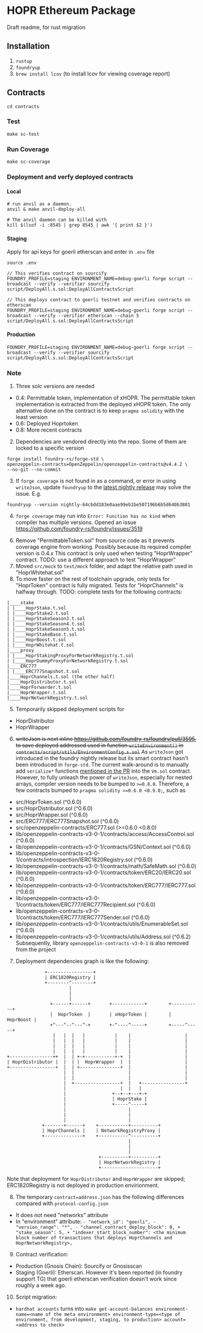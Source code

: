 # HOPR Ethereum Package

Draft readme, for rust migration

## Installation

1. `rustup`
2. `foundryup`
3. `brew install lcov` (to install lcov for viewing coverage report)

## Contracts

```
cd contracts
```

### Test

```
make sc-test
```

### Run Coverage

```
make sc-coverage
```

### Deployment and verfy deployed contracts

#### Local

```
# run anvil as a daemon.
anvil & make anvil-deploy-all
```

```
# The anvil daemon can be killed with
kill $(lsof -i :8545 | grep 8545 | awk '{ print $2 }')
```

#### Staging

Apply for api keys for goerli etherscan and enter in `.env` file

```
source .env
```

```
// This verifies contract on sourcify
FOUNDRY_PROFILE=staging ENVIRONMENT_NAME=debug-goerli forge script --broadcast --verify --verifier sourcify script/DeployAll.s.sol:DeployAllContractsScript

// This deploys contract to goerli testnet and verifies contracts on etherscan
FOUNDRY_PROFILE=staging ENVIRONMENT_NAME=debug-goerli forge script --broadcast --verify --verifier etherscan --chain 5 script/DeployAll.s.sol:DeployAllContractsScript
```

#### Production

```
FOUNDRY_PROFILE=staging ENVIRONMENT_NAME=debug-goerli forge script --broadcast --verify --verifier sourcify script/DeployAll.s.sol:DeployAllContractsScript
```

### Note

1. Three solc versions are needed

- 0.4: Permittable token, implementation of xHOPR. The permittable token implementation is extracted from the deployed xHOPR token. The only alternative done on the contract is to keep `pragma solidity` with the least version
- 0.6: Deployed Hoprtoken
- 0.8: More recent contracts

2. Dependencies are vendored directly into the repo. Some of them are locked to a specific version

```
forge install foundry-rs/forge-std \
openzeppelin-contracts=OpenZeppelin/openzeppelin-contracts@v4.4.2 \
--no-git --no-commit
```

3. If `forge coverage` is not found in as a command, or error in using `writeJson`, update `foundryup` to the [latest nightly release](https://github.com/foundry-rs/foundry/releases) may solve the issue.
   E.g.

```
foundryup --version nightly-64cbdd183e0aae99eb1be507196b6b5d640b3801
```

4. `forge coverage` may run into `Error: Function has no kind` when compiler has multiple versions. Opened an issue https://github.com/foundry-rs/foundry/issues/3519

<!-- 5. To move faster on the migration of toolchain and to avoid constantly running into foundry's error during the compilation `Error: Discovered incompatible solidity versions in following`, the compiler version of the following contracts have be moved to `pragma solidity >=0.6.0 <0.9.0;`
- src/HoprToken.sol (^0.6.0)
- src/ERC777/ERC777Snapshot.sol (^0.6.0)
- src/openzeppelin-contracts/ERC777.sol (>=0.6.0 <0.8.0)
- lib/openzeppelin-contracts-v3-0-1/contracts/access/AccessControl.sol (^0.6.0)
- lib/openzeppelin-contracts-v3-0-1/contracts/GSN/Context.sol (^0.6.0)
- lib/openzeppelin-contracts-v3-0-1/contracts/introspection/IERC1820Registry.sol (^0.6.0)
- lib/openzeppelin-contracts-v3-0-1/contracts/math/SafeMath.sol (^0.6.0)
- lib/openzeppelin-contracts-v3-0-1/contracts/token/ERC20/IERC20.sol (^0.6.0)
- lib/openzeppelin-contracts-v3-0-1/contracts/token/ERC777/IERC777.sol (^0.6.0)
- lib/openzeppelin-contracts-v3-0-1/contracts/token/ERC777/IERC777Recipient.sol (^0.6.0)
- lib/openzeppelin-contracts-v3-0-1/contracts/token/ERC777/IERC777Sender.sol (^0.6.0)
- lib/openzeppelin-contracts-v3-0-1/contracts/utils/EnumerableSet.sol (^0.6.0)
- lib/openzeppelin-contracts-v3-0-1/contracts/utils/Address.sol (^0.6.2) -->

6. Remove "PermittableToken.sol" from source code as it prevents coverage engine from working. Possibly because its required compiler version is 0.4.x This contract is only used when testing "HoprWrapper" contract. TODO: use a different approach to test "HoprWrapper"
7. Moved `src/mock` to `test/mock` folder, and adapt the relative path used in "HoprWhitehat.sol"
8. To move faster on the rest of toolchain upgrade, only tests for "HoprToken" contract is fully migrated. Tests for "HoprChannels" is halfway through. TODO: complete tests for the following contracts:

```
|____stake
| |____HoprStake.t.sol
| |____HoprStake2.t.sol
| |____HoprStakeSeason3.t.sol
| |____HoprStakeSeason4.t.sol
| |____HoprStakeSeason5.t.sol
| |____HoprStakeBase.t.sol
| |____HoprBoost.t.sol
| |____HoprWhitehat.t.sol
|____proxy
| |____HoprStakingProxyForNetworkRegistry.t.sol
| |____HoprDummyProxyForNetworkRegistry.t.sol
|____ERC777
| |____ERC777Snapshot.t.sol
|____HoprChannels.t.sol (the other half)
|____HoprDistributor.t.sol
|____HoprForwarder.t.sol
|____HoprWrapper.t.sol
|____HoprNetworkRegistry.t.sol
```

5. Temporarily skipped deployment scripts for

- HoprDistributor
- HoprWrapper

6. <del>writeJson is next inline https://github.com/foundry-rs/foundry/pull/3595, to save deployed addressed used in function `writeEnvironment()` in `contracts/script/utils/EnvironmentConfig.s.sol`</del> As `writeJson` got introduced in the foundry nightly release but its smart contract hasn't been introduced in `forge-std`. The current walk-around is to manually add `serialize*` functions [mentioned in the PR](https://github.com/foundry-rs/foundry/pull/3595) into the `Vm.sol` contract.
   However, to fully unleash the power of `writeJson`, especially for nested arrays, compiler version needs to be bumped to `>=0.8.0`. Therefore, a few contracts bumped to `pragma solidity >=0.6.0 <0.9.0;`, such as

- src/HoprToken.sol (^0.6.0)
- src/HoprDistributor.sol (^0.6.0)
- src/HoprWrapper.sol (^0.6.0)
- src/ERC777/ERC777Snapshot.sol (^0.6.0)
- src/openzeppelin-contracts/ERC777.sol (>=0.6.0 <0.8.0)
- lib/openzeppelin-contracts-v3-0-1/contracts/access/AccessControl.sol (^0.6.0)
- lib/openzeppelin-contracts-v3-0-1/contracts/GSN/Context.sol (^0.6.0)
- lib/openzeppelin-contracts-v3-0-1/contracts/introspection/IERC1820Registry.sol (^0.6.0)
- lib/openzeppelin-contracts-v3-0-1/contracts/math/SafeMath.sol (^0.6.0)
- lib/openzeppelin-contracts-v3-0-1/contracts/token/ERC20/IERC20.sol (^0.6.0)
- lib/openzeppelin-contracts-v3-0-1/contracts/token/ERC777/IERC777.sol (^0.6.0)
- lib/openzeppelin-contracts-v3-0-1/contracts/token/ERC777/IERC777Recipient.sol (^0.6.0)
- lib/openzeppelin-contracts-v3-0-1/contracts/token/ERC777/IERC777Sender.sol (^0.6.0)
- lib/openzeppelin-contracts-v3-0-1/contracts/utils/EnumerableSet.sol (^0.6.0)
- lib/openzeppelin-contracts-v3-0-1/contracts/utils/Address.sol (^0.6.2)
  Subsequently, library `openzeppelin-contracts-v3-0-1` is also removed from the project

7. Deployment dependencies graph is like the following:

```
              +-----------------+
              | ERC1820Registry |
              +--------^--------+
                       |
                       |
                       |
                +------+------+       +------------+        +-----------+
                |  HoprToken  |       | xHoprToken |        | HoprBoost |
                +^---^--^---^-+       +-^----^-----+        +-----^-----+
                 |   |  |   |           |    |                    |
                 |   |  |   |           |    |                    |
                 |   |  |   |           |    |                    |
                 |   |  |   |           |    |                    |
+----------------++  |  | +-+-----------+-+  |                    |
| HoprDistributor |  |  | |  HoprWrapper  |  |                    |
+-----------------+  |  | +---------------+  |                    |
                     |  |                    |                    |
                     |  |                    |                    |
                     |  +-----------------+  |   +----------------+
                     |                    |  |   |
                     |                 +--+--+---+-+
                     |                 | HoprStake |
                     |                 +-----^-----+
                     |                       |
                     |                       |
                     |                       |
             +-------+------+    +-----------+----------+
             | HoprChannels |    | NetworkRegistryProxy |
             +--------------+    +-----------^----------+
                                             |
                                             |
                                             |
                                  +----------+----------+
                                  | HoprNetworkRegistry |
                                  +---------------------+
```

Note that deployment for `HoprDistributor` and `HoprWrapper` are skipped; ERC1820Registry is not deployed in production envirionment.

8. The temporary `contract=address.json` has the following differences compared with `protocol-config.json`

- It does not need "networks" attribute
- In "environment" attribute:
  `- "network_id": "goerli", - "version_range": "*", - "channel_contract_deploy_block": 0, + "stake_season": 5, + "indexer_start_block_number": <the minimum block number of transactions that deploys HoprChannels and HoprNetworkRegistry>,`

9. Contract verification:

- Production (Gnosis Chain): Sourcify or Gnosisscan
- Staging (Goerli): Etherscan. However it's been reported (in foundry support TG) that goerli etherscan verification doesn't work since roughly a week ago.

10. Script migration:

- `hardhat accounts` turns into `make get-account-balances environment-name=<name of the meta environment> environment-type=<type of environment, from development, staging, to production> account=<address to check>`
